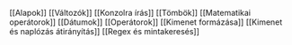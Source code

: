 [[Alapok]]
[[Változók]]
[[Konzolra írás]]
[[Tömbök]]
[[Matematikai operátorok]]
[[Dátumok]]
[[Operátorok]]
[[Kimenet formázása]]
[[Kimenet és naplózás átirányítás]]
[[Regex és mintakeresés]]